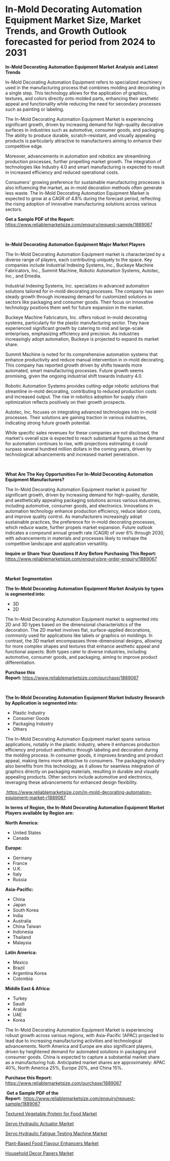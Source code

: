 <p><h1>In-Mold Decorating Automation Equipment Market Size, Market Trends, and Growth Outlook forecasted for period from 2024 to 2031</h1></p><p><strong>In-Mold Decorating Automation Equipment Market Analysis and Latest Trends</strong></p>
<p><p>In-Mold Decorating Automation Equipment refers to specialized machinery used in the manufacturing process that combines molding and decorating in a single step. This technology allows for the application of graphics, textures, and colors directly onto molded parts, enhancing their aesthetic appeal and functionality while reducing the need for secondary processes such as painting or labeling.</p><p>The In-Mold Decorating Automation Equipment Market is experiencing significant growth, driven by increasing demand for high-quality decorative surfaces in industries such as automotive, consumer goods, and packaging. The ability to produce durable, scratch-resistant, and visually appealing products is particularly attractive to manufacturers aiming to enhance their competitive edge.</p><p>Moreover, advancements in automation and robotics are streamlining production processes, further propelling market growth. The integration of technologies like Industry 4.0 and smart manufacturing is expected to result in increased efficiency and reduced operational costs.</p><p>Consumers' growing preference for sustainable manufacturing processes is also influencing the market, as in-mold decoration methods often generate less waste. The In-Mold Decorating Automation Equipment Market is expected to grow at a CAGR of 4.8% during the forecast period, reflecting the rising adoption of innovative manufacturing solutions across various sectors.</p></p>
<p><strong>Get a Sample PDF of the Report:&nbsp;</strong> <a href="https://www.reliablemarketsize.com/enquiry/request-sample/1889067?utm_campaign=1550&utm_medium=2&utm_source=Github&utm_content=ia&utm_term=24102024&utm_id=in-mold-decorating-automation-equipment">https://www.reliablemarketsize.com/enquiry/request-sample/1889067</a></p>
<p>&nbsp;</p>
<p><strong>In-Mold Decorating Automation Equipment Major Market Players</strong></p>
<p><p>The In-Mold Decorating Automation Equipment market is characterized by a diverse range of players, each contributing uniquely to the space. Key companies include Industrial Indexing Systems, Inc., Buckeye Machine Fabricators, Inc., Summit Machine, Robotic Automation Systems, Autotec, Inc., and Emedia. </p><p>Industrial Indexing Systems, Inc. specializes in advanced automation solutions tailored for in-mold decorating processes. The company has seen steady growth through increasing demand for customized solutions in sectors like packaging and consumer goods. Their focus on innovative technology positions them well for future expansion in the market.</p><p>Buckeye Machine Fabricators, Inc. offers robust in-mold decorating systems, particularly for the plastic manufacturing sector. They have experienced significant growth by catering to mid and large-scale enterprises, emphasizing efficiency and precision. As industries increasingly adopt automation, Buckeye is projected to expand its market share.</p><p>Summit Machine is noted for its comprehensive automation systems that enhance productivity and reduce manual intervention in in-mold decorating. This company has reported growth driven by shifts towards more automated, smart manufacturing processes. Future growth seems promising, given the ongoing industrial shift towards Industry 4.0.</p><p>Robotic Automation Systems provides cutting-edge robotic solutions that streamline in-mold decorating, contributing to reduced production costs and increased output. The rise in robotics adoption for supply chain optimization reflects positively on their growth prospects. </p><p>Autotec, Inc. focuses on integrating advanced technologies into in-mold processes. Their solutions are gaining traction in various industries, indicating strong future growth potential.</p><p>While specific sales revenues for these companies are not disclosed, the market's overall size is expected to reach substantial figures as the demand for automation continues to rise, with projections estimating it could surpass several hundred million dollars in the coming years, driven by technological advancements and increased market penetration.</p></p>
<p>&nbsp;</p>
<p><strong>What Are The Key Opportunities For In-Mold Decorating Automation Equipment Manufacturers?</strong></p>
<p><p>The In-Mold Decorating Automation Equipment market is poised for significant growth, driven by increasing demand for high-quality, durable, and aesthetically appealing packaging solutions across various industries, including automotive, consumer goods, and electronics. Innovations in automation technology enhance production efficiency, reduce labor costs, and improve quality control. As manufacturers increasingly adopt sustainable practices, the preference for in-mold decorating processes, which reduce waste, further propels market expansion. Future outlook indicates a compound annual growth rate (CAGR) of over 6% through 2030, with advancements in materials and processes likely to reshape the competitive landscape and application versatility.</p></p>
<p><strong>Inquire or Share Your Questions If Any Before Purchasing This Report:</strong> <a href="https://www.reliablemarketsize.com/enquiry/pre-order-enquiry/1889067?utm_campaign=1550&utm_medium=2&utm_source=Github&utm_content=ia&utm_term=24102024&utm_id=in-mold-decorating-automation-equipment">https://www.reliablemarketsize.com/enquiry/pre-order-enquiry/1889067</a></p>
<p>&nbsp;</p>
<p><strong>Market Segmentation</strong></p>
<p><strong>The In-Mold Decorating Automation Equipment Market Analysis by types is segmented into:</strong></p>
<p><ul><li>3D</li><li>2D</li></ul></p>
<p><p>The In-Mold Decorating Automation Equipment market is segmented into 2D and 3D types based on the dimensional characteristics of the decoration. The 2D market involves flat, surface-applied decorations, commonly used for applications like labels or graphics on moldings. In contrast, the 3D market encompasses three-dimensional designs, allowing for more complex shapes and textures that enhance aesthetic appeal and functional aspects. Both types cater to diverse industries, including automotive, consumer goods, and packaging, aiming to improve product differentiation.</p></p>
<p><strong>Purchase this Report:&nbsp;</strong><a href="https://www.reliablemarketsize.com/purchase/1889067?utm_campaign=1550&utm_medium=2&utm_source=Github&utm_content=ia&utm_term=24102024&utm_id=in-mold-decorating-automation-equipment">https://www.reliablemarketsize.com/purchase/1889067</a></p>
<p>&nbsp;</p>
<p><strong>The In-Mold Decorating Automation Equipment Market Industry Research by Application is segmented into:</strong></p>
<p><ul><li>Plastic Industry</li><li>Consumer Goods</li><li>Packaging Industry</li><li>Others</li></ul></p>
<p><p>The In-Mold Decorating Automation Equipment market spans various applications, notably in the plastic industry, where it enhances production efficiency and product aesthetics through labeling and decoration during the molding process. In consumer goods, it improves branding and product appeal, making items more attractive to consumers. The packaging industry also benefits from this technology, as it allows for seamless integration of graphics directly on packaging materials, resulting in durable and visually appealing products. Other sectors include automotive and electronics, leveraging these advancements for enhanced design flexibility.</p></p>
<p><a href="https://www.reliablemarketsize.com/in-mold-decorating-automation-equipment-market-r1889067?utm_campaign=1550&utm_medium=2&utm_source=Github&utm_content=ia&utm_term=24102024&utm_id=in-mold-decorating-automation-equipment">&nbsp;https://www.reliablemarketsize.com/in-mold-decorating-automation-equipment-market-r1889067</a></p>
<p><strong>In terms of Region, the In-Mold Decorating Automation Equipment Market Players available by Region are:</strong></p>
<p>
    <p> <strong> North America: </strong>
        <ul>
            <li>United States</li>
            <li>Canada</li>
        </ul>
        </p> 
    <p> <strong> Europe: </strong>
        <ul>
            <li>Germany</li>
            <li>France</li>
            <li>U.K.</li>
            <li>Italy</li>
            <li>Russia</li>
        </ul>
        </p> 
    <p> <strong> Asia-Pacific: </strong>
        <ul>
            <li>China</li>
            <li>Japan</li>
            <li>South Korea</li>
            <li>India</li>
            <li>Australia</li>
            <li>China Taiwan</li>
            <li>Indonesia</li>
            <li>Thailand</li>
            <li>Malaysia</li>
        </ul>
        </p> 
    <p> <strong> Latin America: </strong>
        <ul>
            <li>Mexico</li>
            <li>Brazil</li>
            <li>Argentina Korea</li>
            <li>Colombia</li>
        </ul>
        </p> 
    <p> <strong> Middle East & Africa: </strong>
        <ul>
            <li>Turkey</li>
            <li>Saudi</li>
            <li>Arabia</li>
            <li>UAE</li>
            <li>Korea</li>
        </ul>
    </p>
    </p>
<p><p>The In-Mold Decorating Automation Equipment Market is experiencing robust growth across various regions, with Asia-Pacific (APAC) projected to lead due to increasing manufacturing activities and technological advancements. North America and Europe are also significant players, driven by heightened demand for automated solutions in packaging and consumer goods. China is expected to capture a substantial market share as a manufacturing hub. Anticipated market shares are approximately: APAC 40%, North America 25%, Europe 20%, and China 15%. </p></p>
<p><strong>Purchase this Report: </strong><a href="https://www.reliablemarketsize.com/purchase/1889067?utm_campaign=1550&utm_medium=2&utm_source=Github&utm_content=ia&utm_term=24102024&utm_id=in-mold-decorating-automation-equipment">https://www.reliablemarketsize.com/purchase/1889067</a></p>
<p>&nbsp;<strong>Get a Sample PDF of the Report:&nbsp;&nbsp;</strong><a href="https://www.reliablemarketsize.com/enquiry/request-sample/1889067?utm_campaign=1550&utm_medium=2&utm_source=Github&utm_content=ia&utm_term=24102024&utm_id=in-mold-decorating-automation-equipment">https://www.reliablemarketsize.com/enquiry/request-sample/1889067</a></p>
<p><strong></strong></p>
<p><p><a href="https://github.com/ChiragRp1/Market-Research-Report-List-6/blob/main/textured-vegetable-protein-for-food-market.md?utm_campaign=1550&utm_medium=2&utm_source=Github&utm_content=ia&utm_term=24102024&utm_id=in-mold-decorating-automation-equipment">Textured Vegetable Protein for Food Market</a></p><p><a href="https://issuu.com/reportprime-2/docs/servo-hydraulic-actuator-market-siz_807ef3f78cdcce?utm_campaign=1550&utm_medium=2&utm_source=Github&utm_content=ia&utm_term=24102024&utm_id=in-mold-decorating-automation-equipment">Servo Hydraulic Actuator Market</a></p><p><a href="https://issuu.com/reportprime-2/docs/servo-hydraulic-fatigue-testing-mac_7bd5049eeb63b1?utm_campaign=1550&utm_medium=2&utm_source=Github&utm_content=ia&utm_term=24102024&utm_id=in-mold-decorating-automation-equipment">Servo Hydraulic Fatigue Testing Machine Market</a></p><p><a href="https://www.linkedin.com/pulse/global-plant-based-food-flavour-enhancers-market-analysis-5mqme?utm_campaign=1550&utm_medium=2&utm_source=Github&utm_content=ia&utm_term=24102024&utm_id=in-mold-decorating-automation-equipment">Plant-Based Food Flavour Enhancers Market</a></p><p><a href="https://www.linkedin.com/pulse/household-decor-papers-ecosystem-mapping-innovation-value-chains-yt9xf?utm_campaign=1550&utm_medium=2&utm_source=Github&utm_content=ia&utm_term=24102024&utm_id=in-mold-decorating-automation-equipment">Household Decor Papers Market</a></p></p>